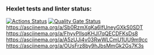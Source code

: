 ### Hexlet tests and linter status:
[![Actions Status](https://github.com/Vitalmet/python-project-50/actions/workflows/hexlet-check.yml/badge.svg)](https://github.com/Vitalmet/python-project-50/actions)
[![Quality Gate Status](https://sonarcloud.io/api/project_badges/measure?project=Vitalmet_python-project-50&metric=alert_status)](https://sonarcloud.io/summary/new_code?id=Vitalmet_python-project-50)
https://asciinema.org/a/Sb0RzmXgKa6IfUneyGXkS0SDT
https://asciinema.org/a/FhyyPIlsqKHJl7qQECDFKsDs8
https://asciinema.org/a/A5zUJi4v03RwWLCmU1UU9m9cc
https://asciinema.org/a/OUsFrz8by9hJbsMmGk2Gs7K3s
